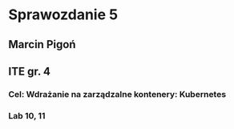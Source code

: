 # Sprawozdanie 5
## Marcin Pigoń
## ITE gr. 4

### Cel: Wdrażanie na zarządzalne kontenery: Kubernetes

### Lab 10, 11



